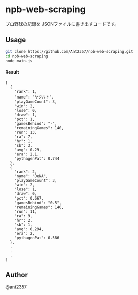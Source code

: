 npb-web-scraping
===

プロ野球の記録を JSONファイルに書き出すコードです。

## Usage
```bash
git clone https://github.com/Ant2357/npb-web-scraping.git
cd npb-web-scraping
node main.js
```
#### Result
```
[
  {
    "rank": 1,
    "name": "ヤクルト",
    "playGameCount": 3,
    "win": 2,
    "lose": 0,
    "draw": 1,
    "pct": 1,
    "gamesBehind": "-",
    "remainingGames": 140,
    "run": 13,
    "ra": 7,
    "hr": 1,
    "sb": 3,
    "avg": 0.29,
    "era": 2.1,
    "pythagenPat": 0.744
  },
  {
    "rank": 2,
    "name": "DeNA",
    "playGameCount": 3,
    "win": 2,
    "lose": 1,
    "draw": 0,
    "pct": 0.667,
    "gamesBehind": "0.5",
    "remainingGames": 140,
    "run": 11,
    "ra": 9,
    "hr": 2,
    "sb": 1,
    "avg": 0.294,
    "era": 2,
    "pythagenPat": 0.586
  },
  .
  .
  .
]
```

## Author
[@ant2357](https://twitter.com/ant2357)